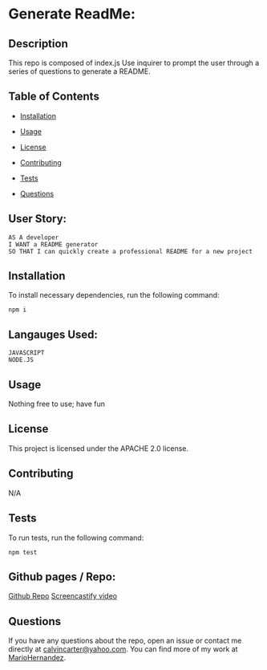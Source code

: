 # Generate ReadMe:

## Description

This repo is composed of index.js
Use inquirer to prompt the user through a series of questions to generate a README.

## Table of Contents 

* [Installation](#installation)

* [Usage](#usage)

* [License](#license)

* [Contributing](#contributing)

* [Tests](#tests)

* [Questions](#questions)

## User Story:
````
AS A developer
I WANT a README generator
SO THAT I can quickly create a professional README for a new project
````

## Installation

To install necessary dependencies, run the following command:

```
npm i
```

## Langauges Used:
````
JAVASCRIPT
NODE.JS
````

## Usage

Nothing free to use; have fun 

## License

This project is licensed under the APACHE 2.0 license.
  
## Contributing

N/A

## Tests

To run tests, run the following command:

```
npm test
```

## Github pages / Repo:
[Github Repo](https://github.com/mariohernandezk10/generate_readme)
[Screencastify video](https://drive.google.com/file/d/1PpYHDfIOqGJDcIOZVmVczmnniSI56Uww/view)


## Questions

If you have any questions about the repo, open an issue or contact me directly at calvincarter@yahoo.com. You can find more of my work at [MarioHernandez](https://github.com/mariohernandezk10/).

